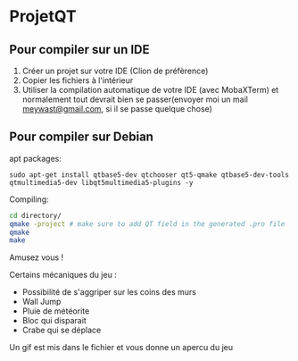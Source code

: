 # ProjetQT

## Pour compiler sur un IDE
  1. Créer un projet sur votre IDE (Clion de préfèrence)
  2. Copier les fichiers à l'intérieur
  3. Utiliser la compilation automatique de votre IDE (avec MobaXTerm) et normalement tout devrait bien se passer(envoyer moi un mail meywast@gmail.com, si il se passe quelque chose)

## Pour compiler sur Debian
  apt packages: 
```
sudo apt-get install qtbase5-dev qtchooser qt5-qmake qtbase5-dev-tools qtmultimedia5-dev libqt5multimedia5-plugins -y
```
  Compiling:
```sh
cd directory/
qmake -project # make sure to add QT field in the generated .pro file 
qmake
make

```
Amusez vous !

Certains mécaniques du jeu :
- Possibilité de s'aggriper sur les coins des murs
- Wall Jump
- Pluie de météorite
- Bloc qui disparait
- Crabe qui se déplace

Un gif est mis dans le fichier et vous donne un apercu du jeu

